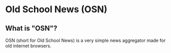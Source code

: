 # Old School News (OSN)

## What is "OSN"?

OSN (short for Old School News) is a very simple news aggregator made for
old internet browsers.
